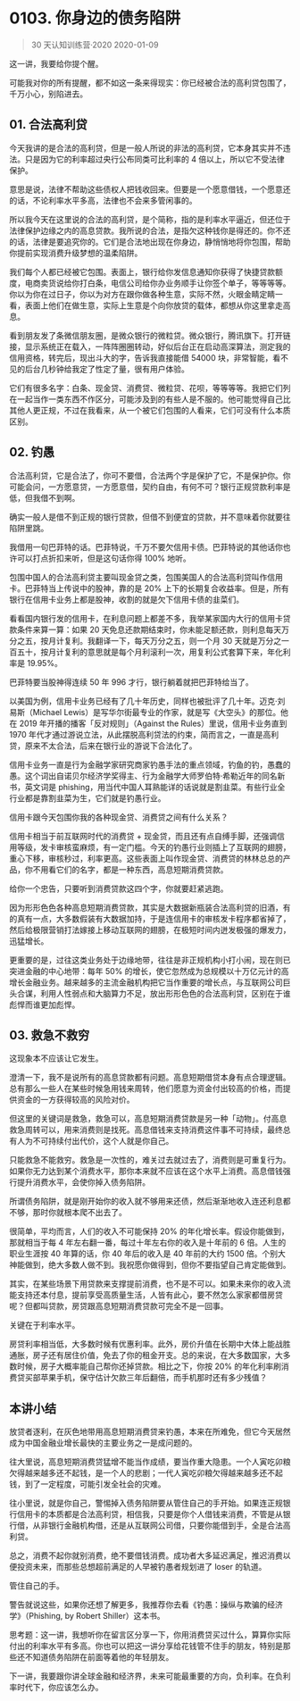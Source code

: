 # 0103. 你身边的债务陷阱
> 30 天认知训练营·2020
2020-01-09

这一讲，我要给你提个醒。

可能我对你的所有提醒，都不如这一条来得现实：你已经被合法的高利贷包围了，千万小心，别陷进去。

## 01. 合法高利贷

今天我讲的是合法的高利贷，但是一般人所说的非法的高利贷，它本身其实并不违法。只是因为它的利率超过央行公布同类可比利率的 4 倍以上，所以它不受法律保护。

意思是说，法律不帮助这些债权人把钱收回来。但要是一个愿意借钱，一个愿意还的话，不论利率水平多高，法律也不会来多管闲事的。

所以我今天在这里说的合法的高利贷，是个简称，指的是利率水平逼近，但还位于法律保护边缘之内的高息贷款。我所说的合法，是指欠这种钱你是得还的。你不还的话，法律是要追究你的。它们是合法地出现在你身边，静悄悄地将你包围，帮助你提前实现消费升级梦想的温柔陷阱。

我们每个人都已经被它包围。表面上，银行给你发信息通知你获得了快捷贷款额度，电商卖货说给你打白条，电信公司给你办业务顺手让你签个单子，等等等等。你以为你在过日子，你以为对方在跟你做各种生意，实际不然，火眼金睛定睛一看，表面上他们在做生意，实际上生意是个向你放贷的载体，都想从你这里拿走高息。

看到朋友发了条微信朋友圈，是微众银行的微粒贷。微众银行，腾讯旗下。打开链接，显示系统正在载入，一阵阵圈圈转动，好似后台正在启动高深算法，测定我的信用资格，转完后，现出斗大的字，告诉我直接能借 54000 块，非常智能，看不见的后台几秒钟给我定了性定了量，很有用户体验。

它们有很多名字：白条、现金贷、消费贷、微粒贷、花呗，等等等等。我把它们列在一起当作一类东西不作区分，可能涉及到的有些人是不服的。他可能觉得自己比其他人更正规，不过在我看来，从一个被它们包围的人看来，它们可没有什么本质区别。

## 02. 钓愚

合法高利贷，它是合法了，你可不要借，合法两个字是保护了它，不是保护你。你可能会问，一方愿意贷，一方愿意借，契约自由，有何不可？银行正规贷款利率是低，但我借不到啊。

确实一般人是借不到正规的银行贷款，但借不到便宜的贷款，并不意味着你就要往陷阱里跳。

我借用一句巴菲特的话。巴菲特说，千万不要欠信用卡债。巴菲特说的其他话你也许可以打点折扣来听，但是这句话你得 100% 地听。

包围中国人的合法高利贷主要叫现金贷之类，包围美国人的合法高利贷叫作信用卡。巴菲特当上传说中的股神，靠的是 20% 上下的长期复合收益率。但是，所有银行在信用卡业务上都是股神，收割的就是欠下信用卡债的韭菜们。

看看国内银行发的信用卡，在利息问题上都差不多，我举某家国内大行的信用卡贷款条件来算一算：如果 20 天免息还款期结束时，你未能足额还款，则利息每天万分之五，按月计复利。我翻译一下，每天万分之五，则一个月 30 天就是万分之一百五十，按月计复利的意思就是每个月利滚利一次，用复利公式套算下来，年化利率是 19.95%。

巴菲特要当股神得连续 50 年 996 才行，银行躺着就把巴菲特给当了。

以美国为例，信用卡业务已经有了几十年历史，同样也被批评了几十年。迈克·刘易斯（Michael Lewis）是写华尔街最专业的作家，就是写《大空头》的那位。他在 2019 年开播的播客「反对规则」（Against the Rules）里说，信用卡业务直到 1970 年代才通过游说立法，从此摆脱高利贷法的约束，简而言之，一直是高利贷，原来不太合法，后来在银行业的游说下合法化了。

信用卡业务一直是行为金融学家研究商家钓愚手法的重点领域，钓鱼的钓，愚蠢的愚。这个词出自诺贝尔经济学奖得主、行为金融学大师罗伯特·希勒近年的同名新书，英文词是 phishing，用当代中国人耳熟能详的话说就是割韭菜。有些行业全行业都是靠割韭菜为生，它们就是钓愚行业。

信用卡跟今天包围你我的各种现金贷、消费贷之间有什么关系？

信用卡相当于前互联网时代的消费贷 + 现金贷，而且还有点自缚手脚，还强调信用等级，发卡审核蛮麻烦，有一定门槛。今天的钓愚行业则插上了互联网的翅膀，重心下移，审核秒过，利率更高。这些表面上叫作现金贷、消费贷的林林总总的产品，你不用看它们的名字，都是一种东西，高息短期消费贷款。

给你一个忠告，只要听到消费贷款这四个字，你就要赶紧逃跑。

因为形形色色各种高息短期消费贷款，其实是大数据新瓶装合法高利贷的旧酒，有的真有一点，大多数假装有大数据加持，于是连信用卡的审核发卡程序都省掉了，然后给极限营销打法嫁接上移动互联网的翅膀，在极短时间内迸发极强的爆发力，迅猛增长。

更重要的是，过往这类业务处于边缘地带，往往是非正规机构小打小闹，现在则已突进金融的中心地带：每年 50% 的增长，使它忽然成为总规模以十万亿元计的高增长金融业务。越来越多的主流金融机构把它当作重要的增长点，与互联网公司巨头合谋，利用人性弱点和大脑算力不足，放出形形色色的合法高利贷，区别在于谁彪悍而谁更加彪悍。

## 03. 救急不救穷

这现象本不应该让它发生。

澄清一下，我不是说所有的高息贷款都有问题。高息短期借贷本身有点合理逻辑。总有那么一些人在某些时候急用钱来周转，他们愿意为资金付出较高的价格，而提供资金的一方获得较高的风险对价。

但这里的关键词是救急，救急可以，高息短期消费贷款是另一种「动物」。付高息救急周转可以，用来消费则是找死。高息借钱来支持消费这件事不可持续，最终总有人为不可持续付出代价，这个人就是你自己。

只能救急不能救穷。救急是一次性的，难关过去就过去了，消费则是可重复行为。如果你无力达到某个消费水平，那你本来就不应该在这个水平上消费。高息借钱强行提升消费水平，会使你掉入债务陷阱。

所谓债务陷阱，就是刚开始你的收入就不够用来还债，然后渐渐地收入连还利息都不够，那时你就根本爬不出去了。

很简单，平均而言，人们的收入不可能保持 20% 的年化增长率。假设你能做到，那就相当于每 4 年左右翻一番，每过十年左右你的收入是十年前的 6 倍。人生的职业生涯按 40 年算的话，你 40 年后的收入是 40 年前的大约 1500 倍。个别大神能做到，绝大多数人做不到。我祝愿你做得到，但你不要指望自己肯定能做到。

其实，在某些场景下用贷款来支撑提前消费，也不是不可以。如果未来你的收入流能支持还本付息，提前享受高质量生活，人皆有此心，要不然怎么家家都借房贷呢？但都叫贷款，房贷跟高息短期消费贷款可完全不是一回事。

关键在于利率水平。

房贷利率相当低，大多数时候有优惠利率。此外，房价升值在长期中大体上能战胜通胀，房子还有居住价值，免去了你的租金开支。总的来说，在大多数国家，大多数时候，房子大概率能自己帮你还掉贷款。相比之下，你按 20% 的年化利率刷消费贷买部苹果手机，保守估计欠款三年后翻倍，而手机那时还有多少残值？

## 本讲小结

放贷者逐利，在灰色地带用高息短期消费贷来钓愚，本来在所难免，但它今天居然成为中国金融业增长最快的主要业务之一是成问题的。

往大里说，高息短期消费贷猛增不能当作成绩，要当作重大隐患。一个人寅吃卯粮欠得越来越多还不起钱，是一个人的悲剧；一代人寅吃卯粮欠得越来越多还不起钱，到了一定程度，可能引发全社会的灾难。

往小里说，就是你自己，警惕掉入债务陷阱要从管住自己的手开始。如果连正规银行信用卡的本质都是合法高利贷，相信我，只要是你个人借钱来消费，不管是从银行借，从非银行金融机构借，还是从互联网公司借，只要你能借到手，全是合法高利贷。

总之，消费不起你就别消费，绝不要借钱消费。成功者大多延迟满足，推迟消费以便投资未来，而那些总想超前满足的人早被钓愚者规划进了 loser 的轨道。

管住自己的手。

警告就说这些，如果你还想了解更多，我推荐你去看《钓愚：操纵与欺骗的经济学》（Phishing, by Robert Shiller）这本书。

思考题：这一讲，我想听你在留言区分享一下，你用消费贷买过什么，算算你实际付出的利率水平有多高。你也可以把这一讲分享给花钱管不住手的朋友，特别是那些还不知道债务陷阱在前面等着他的年轻朋友。

下一讲，我要跟你讲全球金融和经济界，未来可能最重要的方向，负利率。在负利率时代下，你应该怎么办。
